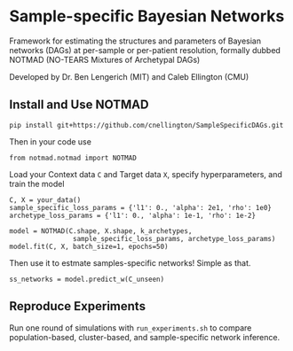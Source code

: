 # Sample-specific Bayesian Networks
Framework for estimating the structures and parameters of Bayesian networks (DAGs) at per-sample or per-patient resolution, formally dubbed NOTMAD (NO-TEARS Mixtures of Archetypal DAGs)

Developed by Dr. Ben Lengerich (MIT) and Caleb Ellington (CMU)

## Install and Use NOTMAD
```
pip install git+https://github.com/cnellington/SampleSpecificDAGs.git
```
Then in your code use
```
from notmad.notmad import NOTMAD
```
Load your Context data `C` and Target data `X`, specify hyperparameters, and train the model
```
C, X = your_data()
sample_specific_loss_params = {'l1': 0., 'alpha': 2e1, 'rho': 1e0}
archetype_loss_params = {'l1': 0., 'alpha': 1e-1, 'rho': 1e-2}

model = NOTMAD(C.shape, X.shape, k_archetypes, 
                sample_specific_loss_params, archetype_loss_params)
model.fit(C, X, batch_size=1, epochs=50)
```
Then use it to estmate samples-specific networks! Simple as that.
```
ss_networks = model.predict_w(C_unseen)
```

## Reproduce Experiments
Run one round of simulations with `run_experiments.sh` to compare population-based, cluster-based, and sample-specific network inference.
